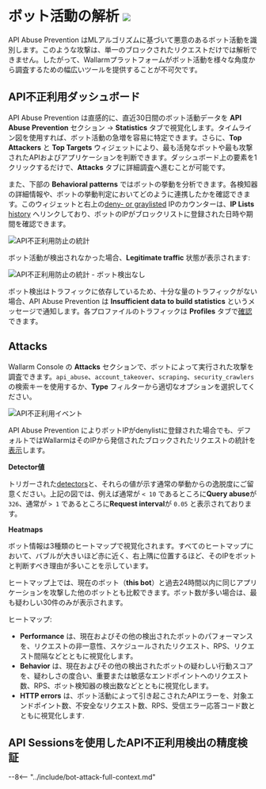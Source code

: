 [link-attacks]:                 ../user-guides/events/check-attack.md
[link-sessions]:                ../api-sessions/overview.md
[link-api-abuse-prevention]:    ../api-abuse-prevention/overview.md
[img-api-sessions-api-abuse]:   ../images/api-sessions/api-sessions-api-abuse.png

# ボット活動の解析 <a href="../../about-wallarm/subscription-plans/#waap-and-advanced-api-security"><img src="../../images/api-security-tag.svg" style="border: none;"></a>

API Abuse Prevention はMLアルゴリズムに基づいて悪意のあるボット活動を識別します。このような攻撃は、単一のブロックされたリクエストだけでは解析できません。したがって、Wallarmプラットフォームがボット活動を様々な角度から調査するための幅広いツールを提供することが不可欠です。

## API不正利用ダッシュボード

API Abuse Prevention は直感的に、直近30日間のボット活動データを **API Abuse Prevention** セクション → **Statistics** タブで視覚化します。タイムライン図を使用すれば、ボット活動の急増を容易に特定できます。さらに、**Top Attackers** と **Top Targets** ウィジェットにより、最も活発なボットや最も攻撃されたAPIおよびアプリケーションを判断できます。ダッシュボード上の要素を1クリックするだけで、**Attacks** タブに詳細調査へ進むことが可能です。

また、下部の **Behavioral patterns** ではボットの挙動を分析できます。各検知器の詳細情報や、ボットの挙動判定においてどのように連携したかを確認できます。このウィジェットと右上の[deny- or graylisted](setup.md#creating-profiles) IPのカウンターは、**IP Lists** [history](../user-guides/ip-lists/overview.md#ip-list-history) へリンクしており、ボットのIPがブロックリストに登録された日時や期間を確認できます。

![API不正利用防止の統計](../images/about-wallarm-waf/abi-abuse-prevention/api-abuse-prevention-statistics.png)

ボット活動が検出されなかった場合、**Legitimate traffic** 状態が表示されます:

![API不正利用防止の統計 - ボット検出なし](../images/about-wallarm-waf/abi-abuse-prevention/api-abuse-prevention-statistics-nobots.png)

ボット検出はトラフィックに依存しているため、十分な量のトラフィックがない場合、API Abuse Prevention は **Insufficient data to build statistics** というメッセージで通知します。各プロファイルのトラフィックは **Profiles** タブで[確認](setup.md#per-profile-traffic)できます。

## Attacks

Wallarm Console の **Attacks** セクションで、ボットによって実行された攻撃を調査できます。`api_abuse`、`account_takeover`、`scraping`、`security_crawlers` の検索キーを使用するか、**Type** フィルターから適切なオプションを選択してください。

![API不正利用イベント](../images/about-wallarm-waf/abi-abuse-prevention/api-abuse-events.png)

API Abuse Prevention によりボットIPがdenylistに登録された場合でも、デフォルトではWallarmはそのIPから発信されたブロックされたリクエストの統計を[表示](../user-guides/ip-lists/overview.md#requests-from-denylisted-ips)します。

**Detector値**

トリガーされた[detectors](overview.md#how-api-abuse-prevention-works)と、それらの値が示す通常の挙動からの逸脱度にご留意ください。上記の図では、例えば通常が `< 10` であるところに**Query abuse**が `326`、通常が `> 1` であるところに**Request interval**が `0.05` と表示されております。

**Heatmaps**

ボット情報は3種類のヒートマップで視覚化されます。すべてのヒートマップにおいて、バブルが大きいほど赤に近く、右上隅に位置するほど、そのIPをボットと判断すべき理由が多いことを示しています。

ヒートマップ上では、現在のボット（**this bot**）と過去24時間以内に同じアプリケーションを攻撃した他のボットとも比較できます。ボット数が多い場合は、最も疑わしい30件のみが表示されます。

ヒートマップ:
* **Performance** は、現在およびその他の検出されたボットのパフォーマンスを、リクエストの非一意性、スケジュールされたリクエスト、RPS、リクエスト間隔などとともに視覚化します。
* **Behavior** は、現在およびその他の検出されたボットの疑わしい行動スコアを、疑わしさの度合い、重要または敏感なエンドポイントへのリクエスト数、RPS、ボット検知器の検出数などとともに視覚化します。
* **HTTP errors** は、ボット活動によって引き起こされたAPIエラーを、対象エンドポイント数、不安全なリクエスト数、RPS、受信エラー応答コード数とともに視覚化します.

<!--Each heatmap includes detailed description of its bubble size, color and position meaning (use **Show more**). You can zoom in heatmap by drawing rectangular around required area.

The **API Abuse Prevention** module compiles client traffic into URL patterns. The URL pattern may have the following segments:

| Segment | Contains | Example |
|---|---|---|
| SENSITIVE | URL parts that provide access to the application's critical functions or resources, such as the admin panel. They should be kept confidential and restricted to authorized personnel to prevent potential security breaches. | `wp-admin` |
| IDENTIFIER | Various identifiers like numeric identifiers, UUIDs, etc. | - |
| STATIC | The folders that contain static files of different kinds. | `images`, `js`, `css` |
| FILE | Static file names. | `image.png` |
| QUERY | Query parameters. | - |
| AUTH | Content related to the authentication/authorization endpoints. | - |
| LANGUAGE | Language-related parts. | `en`, `fr` |
| HEALTHCHECK | Content related to the health check endpoints. | - |
| VARY | The segment is marked as VARY if it is impossible to attribute it to other categories. A variable part of the URL path. | - | -->

## API Sessionsを使用したAPI不正利用検出の精度検証

--8<-- "../include/bot-attack-full-context.md"